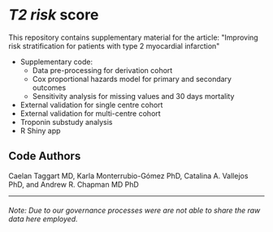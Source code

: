 # *T2 risk* score

This repository contains supplementary material for the article: "Improving risk stratification for patients with type 2 myocardial infarction"

- Supplementary code: 
  - Data pre-processing for derivation cohort 
  - Cox proportional hazards model for primary and secondary outcomes
  - Sensitivity analysis for missing values and 30 days mortality
- External validation for single centre cohort
- External validation for multi-centre cohort
- Troponin substudy analysis
- R Shiny app


## Code Authors
  Caelan Taggart MD, Karla Monterrubio-Gómez PhD, Catalina A. Vallejos PhD, and Andrew R. Chapman MD PhD


----





###### _Note: Due to our governance processes were are not able to share the raw data here employed._



